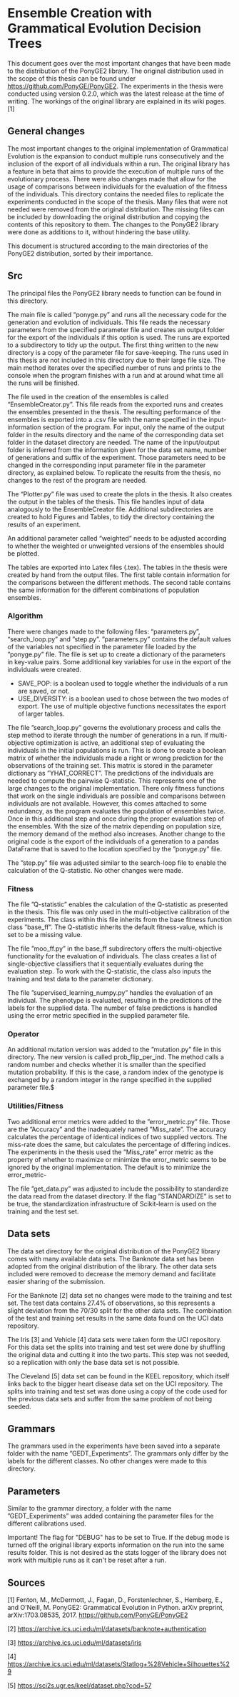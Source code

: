 # Ensemble Creation with Grammatical Evolution Decision Trees

This document goes over the most important changes that have been made to the distribution of the PonyGE2 library. The original distribution used in the scope of this thesis can be found under https://github.com/PonyGE/PonyGE2. The experiments in the thesis were conducted using version 0.2.0, which was the latest release at the time of writing. The workings of the original library are explained in its wiki pages. [1]

## General changes
The most important changes to the original implementation of Grammatical Evolution is the expansion to conduct multiple runs consecutively and the inclusion of the export of all individuals within a run. The original library has a feature in beta that aims to provide the execution of multiple runs of the evolutionary process. There were also changes made that allow for the usage of comparisons between individuals for the evaluation of the fitness of the individuals. This directory contains the needed files to replicate the experiments conducted in the scope of the thesis. Many files that were not needed were removed from the original distribution. The missing files can be included by downloading the original distribution and copying the contents of this repository to them. The changes to the PonyGE2 library were done as additions to it, without hindering the base utility.

This document is structured according to the main directories of the PonyGE2 distribution, sorted by their importance.


## Src

The principal files the PonyGE2 library needs to function can be found in this directory.

The main file is called “ponyge.py” and runs all the necessary code for the generation and evolution of individuals. This file reads the necessary parameters from the specified parameter file and creates an output folder for the export of the individuals if this option is used. The runs are exported to a subdirectory to tidy up the output. The first thing written to the new directory is a copy of the parameter file for save-keeping. The runs used in this thesis are not included in this directory due to their large file size. The main method iterates over the specified number of runs and prints to the console when the program finishes with a run and at around what time all the runs will be finished.

The file used in the creation of the ensembles is called “EnsembleCreator.py”. This file reads from the exported runs and creates the ensembles presented in the thesis. The resulting performance of the ensembles is exported into a .csv file with the name specified in the input-information section of the program.
For input, only the name of the output folder in the results directory and the name of the corresponding data set folder in the dataset directory are needed. The name of the input/output folder is inferred from the information given for the data set name, number of generations and suffix of the experiment. Those parameters need to be changed in the corresponding input parameter file in the parameter directory, as explained below. To replicate the results from the thesis, no changes to the rest of the program are needed.


The “Plotter.py” file was used to create the plots in the thesis. It also creates the output in the tables of the thesis.  This file handles input of data analogously to the EnsembleCreator file. Additional subdirectories are created to hold Figures and Tables, to tidy the directory containing the results of an experiment.

An additional parameter called “weighted” needs to be adjusted according to whether the weighted or unweighted versions of the ensembles should be plotted.

The tables are exported into Latex files (.tex). The tables in the thesis were created by hand from the output files. The first table contain information for the comparisons between the different methods. The second table contains the same information for the different combinations of population ensembles.

### Algorithm
There were changes made to the following files: “parameters.py”, “search_loop.py” and ”step.py”. ”parameters.py” contains the default values of the variables not specified in the parameter file loaded by the ”ponyge.py” file. The file is set up to create a dictionary of the parameters in key-value pairs. Some additional key variables for use in the export of the individuals were created.
- SAVE_POP: is a boolean used to toggle whether the individuals of a run are saved, or not.
- USE_DIVERSITY: is a boolean used to chose between the two modes of export. The use of multiple objective functions necessitates the export of larger tables.

The file ”search_loop.py” governs the evolutionary process and calls the step method to iterate through the number of generations in a run. If multi-objective optimization is active, an additional step of evaluating the individuals in the initial populations is run. This is done to create a boolean matrix of whether the individuals made a right or wrong prediction for the observations of the training set. This matrix is stored in the parameter dictionary as ”YHAT_CORRECT”. The predictions of the individuals are needed to compute the pairwise Q-statistic. This represents one of the large changes to the original implementation. There only fitness functions that work on the single individuals are possible and comparisons between individuals are not available. However, this comes attached to some redundancy, as the program evaluates the population of ensembles twice. Once in this additional step and once during the proper evaluation step of the ensembles. With the size of the matrix depending on population size, the memory demand of the method also increases. Another change to the original code is the export of the individuals of a generation to a pandas DataFrame that is saved to the location specified by the ”ponyge.py” file.

The ”step.py” file was adjusted similar to the search-loop file to enable the calculation of the Q-statistic. No other changes were made.

### Fitness
The file ”Q-statistic” enables the calculation of the Q-statistic as presented in the thesis. This file was only used in the multi-objective calibration of the experiments. The class within this file inherits from the base fitness function class ”base_ff”. The Q-statistic inherits the default fitness-value, which is set to be a missing value.

The file ”moo_ff.py” in the base_ff subdirectory offers the multi-objective functionality for the evaluation of individuals. The class creates a list of single-objective classifiers that it sequentially evaluates during the evaluation step. To work with the Q-statistic, the class also inputs the training and test data to the parameter dictionary.

The file ”supervised_learning_numpy.py” handles the evaluation of an individual. The phenotype is evaluated, resulting in the predictions of the labels for the supplied data. The number of false predictions is handled using the error metric specified in the supplied parameter file.

### Operator
An additional mutation version was added to the ”mutation.py” file in this directory. The new version is called prob_flip_per_ind. The method calls a random number and checks whether it is smaller than the specified mutation probability. If this is the case, a random index of the genotype is exchanged by a random integer in the range specified in the supplied parameter file.$

### Utilities/Fitness
Two additional error metrics were added to the ”error_metric.py” file. Those are the ”Accuracy” and the inadequately named ”Miss_rate”. The accuracy calculates the percentage of identical indices of two supplied vectors. The miss-rate does the same, but calculates the percentage of differing indices. The experiments in the thesis used the ”Miss_rate” error metric as the property of whether to maximize or minimize the error_metric seems to be ignored by the original implementation. The default is to minimize the error_metric-

The file ”get_data.py” was adjusted to include the possibility to standardize the data read from the dataset directory. If the flag ”STANDARDIZE” is set to be true, the standardization infrastructure of Scikit-learn is used on the training and the test set.

## Data sets

The data set directory for the original distribution of the PonyGE2 library comes with many available data sets. The Banknote data set has been adopted from the original distribution of the library. The other data sets included were removed to decrease the memory demand and facilitate easier sharing of the submission.


For the Banknote [2] data set no changes were made to the training and test set. The test data contains 27.4% of observations, so this represents a slight deviation from the 70/30 split for the other data sets. The combination of the test and training set results in the same data found on the UCI data repository.

The Iris [3] and Vehicle [4] data sets were taken form the UCI repository. For this data set the splits into training and test set were done by shuffling the original data and cutting it into the two parts. This step was not seeded, so a replication with only the base data set is not possible.

The Cleveland [5] data set can be found in the KEEL repository, which itself links back to the bigger heart disease data set on the UCI repository. The splits into training and test set was done using a copy of the code used for the previous data sets and suffer from the same problem of not being seeded.

## Grammars
The grammars used in the experiments have been saved into a separate folder with the name ”GEDT_Experiments”. The grammars only differ by the labels for the different classes. No other changes were made to this directory.

## Parameters
Similar to the grammar directory, a folder with the name ”GEDT_Experiments” was added containing the parameter files for the different calibrations used.

Important!
The flag for "DEBUG" has to be set to True. If the debug mode is turned off the original library exports information on the run into the same results folder. This is not desired as the stats logger of the library does not work with multiple runs as it can't be reset after a run.


## Sources
[1] Fenton, M., McDermott, J., Fagan, D., Forstenlechner, S., Hemberg, E., and O'Neill, M. PonyGE2: Grammatical Evolution in Python. arXiv preprint, arXiv:1703.08535, 2017. https://github.com/PonyGE/PonyGE2

[2] https://archive.ics.uci.edu/ml/datasets/banknote+authentication

[3] https://archive.ics.uci.edu/ml/datasets/iris

[4] https://archive.ics.uci.edu/ml/datasets/Statlog+%28Vehicle+Silhouettes%29

[5] https://sci2s.ugr.es/keel/dataset.php?cod=57

